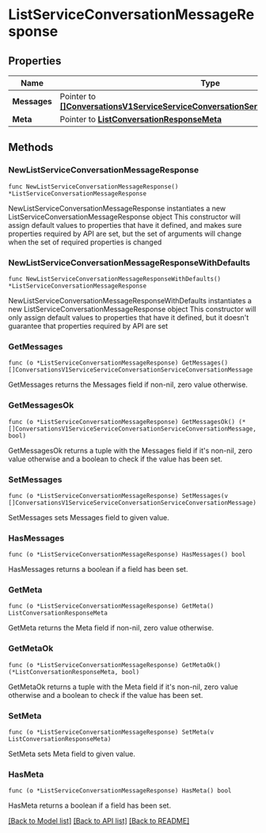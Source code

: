 # ListServiceConversationMessageResponse

## Properties

Name | Type | Description | Notes
------------ | ------------- | ------------- | -------------
**Messages** | Pointer to [**[]ConversationsV1ServiceServiceConversationServiceConversationMessage**](ConversationsV1ServiceServiceConversationServiceConversationMessage.md) |  | [optional] 
**Meta** | Pointer to [**ListConversationResponseMeta**](ListConversationResponse_meta.md) |  | [optional] 

## Methods

### NewListServiceConversationMessageResponse

`func NewListServiceConversationMessageResponse() *ListServiceConversationMessageResponse`

NewListServiceConversationMessageResponse instantiates a new ListServiceConversationMessageResponse object
This constructor will assign default values to properties that have it defined,
and makes sure properties required by API are set, but the set of arguments
will change when the set of required properties is changed

### NewListServiceConversationMessageResponseWithDefaults

`func NewListServiceConversationMessageResponseWithDefaults() *ListServiceConversationMessageResponse`

NewListServiceConversationMessageResponseWithDefaults instantiates a new ListServiceConversationMessageResponse object
This constructor will only assign default values to properties that have it defined,
but it doesn't guarantee that properties required by API are set

### GetMessages

`func (o *ListServiceConversationMessageResponse) GetMessages() []ConversationsV1ServiceServiceConversationServiceConversationMessage`

GetMessages returns the Messages field if non-nil, zero value otherwise.

### GetMessagesOk

`func (o *ListServiceConversationMessageResponse) GetMessagesOk() (*[]ConversationsV1ServiceServiceConversationServiceConversationMessage, bool)`

GetMessagesOk returns a tuple with the Messages field if it's non-nil, zero value otherwise
and a boolean to check if the value has been set.

### SetMessages

`func (o *ListServiceConversationMessageResponse) SetMessages(v []ConversationsV1ServiceServiceConversationServiceConversationMessage)`

SetMessages sets Messages field to given value.

### HasMessages

`func (o *ListServiceConversationMessageResponse) HasMessages() bool`

HasMessages returns a boolean if a field has been set.

### GetMeta

`func (o *ListServiceConversationMessageResponse) GetMeta() ListConversationResponseMeta`

GetMeta returns the Meta field if non-nil, zero value otherwise.

### GetMetaOk

`func (o *ListServiceConversationMessageResponse) GetMetaOk() (*ListConversationResponseMeta, bool)`

GetMetaOk returns a tuple with the Meta field if it's non-nil, zero value otherwise
and a boolean to check if the value has been set.

### SetMeta

`func (o *ListServiceConversationMessageResponse) SetMeta(v ListConversationResponseMeta)`

SetMeta sets Meta field to given value.

### HasMeta

`func (o *ListServiceConversationMessageResponse) HasMeta() bool`

HasMeta returns a boolean if a field has been set.


[[Back to Model list]](../README.md#documentation-for-models) [[Back to API list]](../README.md#documentation-for-api-endpoints) [[Back to README]](../README.md)


